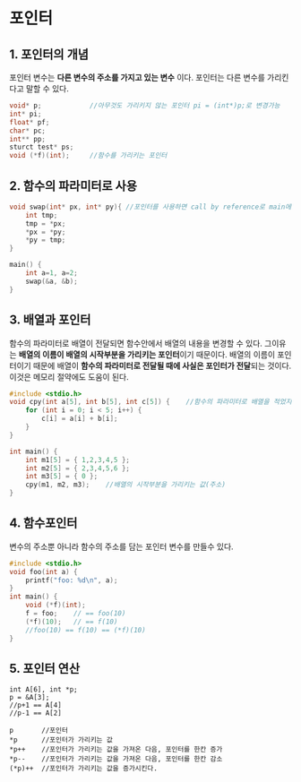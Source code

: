 # 포인터

## 1. 포인터의 개념

포인터 변수는 **다른 변수의 주소를 가지고 있는 변수** 이다. 포인터는 다른 변수를 가리킨다고 말할 수 있다. 

```c
void* p;			//아무것도 가리키지 않는 포인터 pi = (int*)p;로 변경가능
int* pi;
float* pf;
char* pc;
int** pp;
sturct test* ps;
void (*f)(int);		//함수를 가리키는 포인터

```

## 2. 함수의 파라미터로 사용

```c
void swap(int* px, int* py){ //포인터를 사용하면 call by reference로 main에있는 변수를 포인터로 접근하는 것이다.
    int tmp;
    tmp = *px;
    *px = *py;
    *py = tmp;
}

main() {
    int a=1, a=2;
    swap(&a, &b);
}
```



## 3. 배열과 포인터

함수의 파라미터로 배열이 전달되면 함수안에서 배열의 내용을 변경할 수 있다. 그이유는 **배열의 이름이 배열의 시작부분을 가리키는 포인터**이기 때문이다. 배열의 이름이 포인터이기 때문에 배열이 **함수의 파라미터로 전달될 때에 사실은 포인터가 전달**되는 것이다. 이것은 메모리 절약에도 도움이 된다.

```c
#include <stdio.h>
void cpy(int a[5], int b[5], int c[5]) {	//함수의 파라미터로 배열을 적었지만 전달될때 포인터가 전달된것과 다름없다.
	for (int i = 0; i < 5; i++) {
		c[i] = a[i] + b[i];
	}
}

int main() {
	int m1[5] = { 1,2,3,4,5 };
	int m2[5] = { 2,3,4,5,6 };
	int m3[5] = { 0 };
	cpy(m1, m2, m3);	//배열의 시작부분을 가리키는 값(주소)
}
```



## 4. 함수포인터

변수의 주소뿐 아니라 함수의 주소를 담는 포인터 변수를 만들수 있다.
```c
#include <stdio.h>
void foo(int a) {
	printf("foo: %d\n", a);
}
int main() {
	void (*f)(int);
	f = foo;	// == foo(10)
	(*f)(10);	// == f(10)
	//foo(10) == f(10) == (*f)(10)
}
```



## 5. 포인터 연산

```
int A[6], int *p;
p = &A[3];
//p+1 == A[4]
//p-1 == A[2]

p 		//포인터
*p		//포인터가 가리키는 값
*p++ 	//포인터가 가리키는 값을 가져온 다음, 포인터를 한칸 증가
*p-- 	//포인터가 가리키는 값을 가져온 다음, 포인터를 한칸 감소
(*p)++	//포인터가 가리키는 값을 증가시킨다.
```



